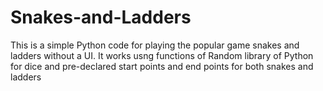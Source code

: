 # Snakes-and-Ladders

This is a simple Python code for playing the popular game snakes and ladders without a UI. It works usng functions of Random library of Python for dice and pre-declared start points and end points for both snakes and ladders
